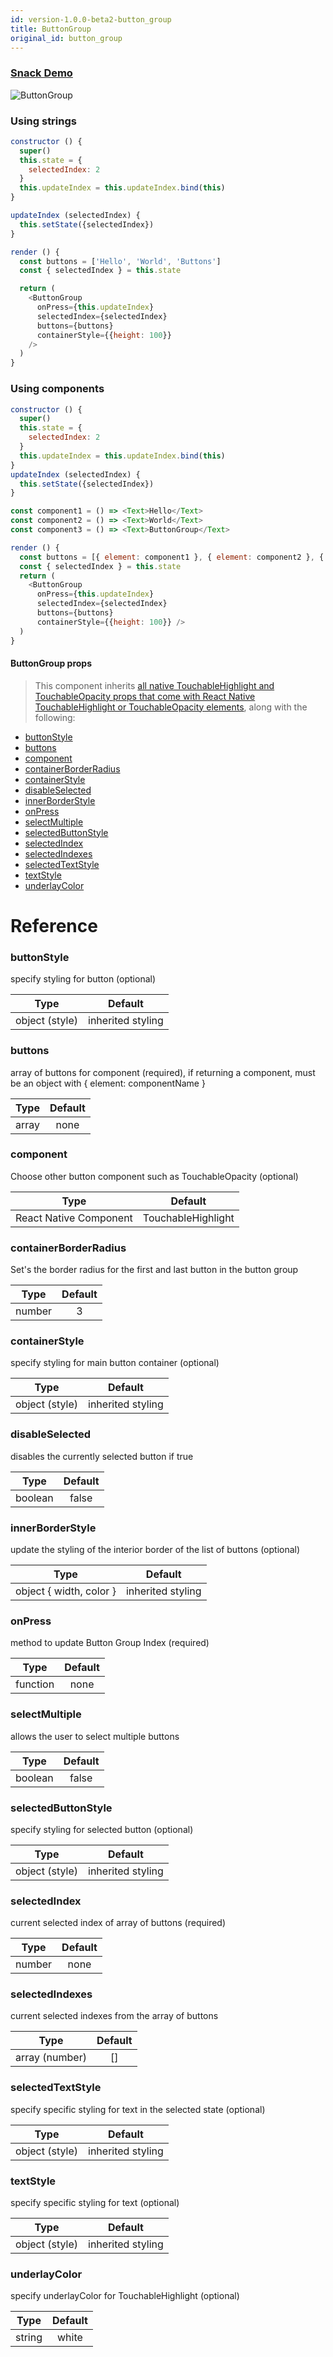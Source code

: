 ```yaml
---
id: version-1.0.0-beta2-button_group
title: ButtonGroup
original_id: button_group
---
```


### [Snack Demo](https://snack.expo.io/BJZpMm3ob)

![ButtonGroup](/react-native-elements/img/button_group.png)

### Using strings

```js
constructor () {
  super()
  this.state = {
    selectedIndex: 2
  }
  this.updateIndex = this.updateIndex.bind(this)
}

updateIndex (selectedIndex) {
  this.setState({selectedIndex})
}

render () {
  const buttons = ['Hello', 'World', 'Buttons']
  const { selectedIndex } = this.state

  return (
    <ButtonGroup
      onPress={this.updateIndex}
      selectedIndex={selectedIndex}
      buttons={buttons}
      containerStyle={{height: 100}}
    />
  )
}

```

### Using components

```js
constructor () {
  super()
  this.state = {
    selectedIndex: 2
  }
  this.updateIndex = this.updateIndex.bind(this)
}
updateIndex (selectedIndex) {
  this.setState({selectedIndex})
}

const component1 = () => <Text>Hello</Text>
const component2 = () => <Text>World</Text>
const component3 = () => <Text>ButtonGroup</Text>

render () {
  const buttons = [{ element: component1 }, { element: component2 }, { element: component3 }]
  const { selectedIndex } = this.state
  return (
    <ButtonGroup
      onPress={this.updateIndex}
      selectedIndex={selectedIndex}
      buttons={buttons}
      containerStyle={{height: 100}} />
  )
}

```

#### ButtonGroup props

> This component inherits [all native TouchableHighlight and TouchableOpacity props that come with React Native TouchableHighlight or TouchableOpacity elements](https://facebook.github.io/react-native/docs/touchablehighlight.html), along with the following:

  * [buttonStyle](#buttonstyle)
  * [buttons](#buttons)
  * [component](#component)
  * [containerBorderRadius](#containerborderradius)
  * [containerStyle](#containerstyle)
  * [disableSelected](#disableselected)
  * [innerBorderStyle](#innerborderstyle)
  * [onPress](#onpress)
  * [selectMultiple](#selectmultiple)
  * [selectedButtonStyle](#selectedbuttonstyle)
  * [selectedIndex](#selectedindex)
  * [selectedIndexes](#selectedindexes)
  * [selectedTextStyle](#selectedtextstyle)
  * [textStyle](#textstyle)
  * [underlayColor](#underlaycolor)

# Reference 

### buttonStyle
  specify styling for button (optional) 

 | Type    | Default |
 |:-------:|:-------:|
 |  object (style)   |  inherited styling |


### buttons
  array of buttons for component (required), if returning a component, must be an object with { element: componentName } 

 | Type    | Default |
 |:-------:|:-------:|
 |  array   |  none |


### component
  Choose other button component such as TouchableOpacity (optional) 

 | Type    | Default |
 |:-------:|:-------:|
 |  React Native Component   |  TouchableHighlight |


### containerBorderRadius
  Set's the border radius for the first and last button in the button group 

 | Type    | Default |
 |:-------:|:-------:|
 |  number   |  3 |


### containerStyle
  specify styling for main button container (optional) 

 | Type    | Default |
 |:-------:|:-------:|
 |  object (style)   |  inherited styling |


### disableSelected
  disables the currently selected button if true 

 | Type    | Default |
 |:-------:|:-------:|
 |  boolean   |  false |


### innerBorderStyle
  update the styling of the interior border of the list of buttons (optional) 

 | Type    | Default |
 |:-------:|:-------:|
 |  object { width, color }   |  inherited styling |


### onPress
  method to update Button Group Index (required) 

 | Type    | Default |
 |:-------:|:-------:|
 |  function   |  none |


### selectMultiple
  allows the user to select multiple buttons 

 | Type    | Default |
 |:-------:|:-------:|
 |  boolean   |  false |


### selectedButtonStyle
  specify styling for selected button (optional) 

 | Type    | Default |
 |:-------:|:-------:|
 |  object (style)   |  inherited styling |


### selectedIndex
  current selected index of array of buttons (required) 

 | Type    | Default |
 |:-------:|:-------:|
 |  number   |  none |


### selectedIndexes
  current selected indexes from the array of buttons 

 | Type    | Default |
 |:-------:|:-------:|
 |  array (number)   |  [] |


### selectedTextStyle
  specify specific styling for text in the selected state (optional)

 | Type    | Default |
 |:-------:|:-------:|
 |  object (style)   |  inherited styling |


### textStyle
  specify specific styling for text (optional) 

 | Type    | Default |
 |:-------:|:-------:|
 |  object (style)   |  inherited styling |


### underlayColor
  specify underlayColor for TouchableHighlight (optional) 

 | Type    | Default |
 |:-------:|:-------:|
 |  string   |  white |

